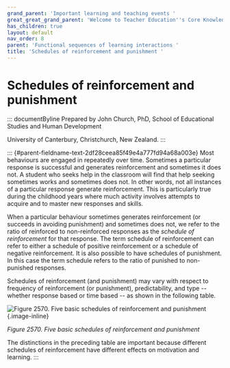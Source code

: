 ```yaml
---
grand_parent: 'Important learning and teaching events '
great_great_grand_parent: 'Welcome to Teacher Education''s Core Knowledge and Skills.'
has_children: true
layout: default
nav_order: 8
parent: 'Functional sequences of learning interactions '
title: 'Schedules of reinforcement and punishment '
---
```

# Schedules of reinforcement and punishment 


::: documentByline
Prepared by John Church, PhD, School of Educational Studies and Human
Development

University of Canterbury, Christchurch, New Zealand.
:::

::: {#parent-fieldname-text-2df28ceea85f49e4a777fd94a68a003e}
Most behaviours are engaged in repeatedly over time. Sometimes a
particular response is successful and generates reinforcement and
sometimes it does not. A student who seeks help in the classroom will
find that help seeking sometimes works and sometimes does not. In other
words, not all instances of a particular response generate
reinforcement. This is particularly true during the childhood years
where much activity involves attempts to acquire and to master new
responses and skills.

When a particular behaviour sometimes generates reinforcement (or
succeeds in avoiding punishment) and sometimes does not, we refer to the
ratio of reinforced to non-reinforced responses as the *schedule of
reinforcement* for that response. The term schedule of reinforcement can
refer to either a schedule of positive reinforcement or a schedule of
negative reinforcement. It is also possible to have schedules of
punishment. In this case the term schedule refers to the ratio of
punished to non-punished responses.

Schedules of reinforcement (and punishment) may vary with respect to
frequency of reinforcement (or punishment), predictability, and type --
whether response based or time based -- as shown in the following table.

![Figure 2570. Five basic schedules of reinforcement and
punishment](../../../../../assets/images/TECKSFig2570.png "Figure 2570. Five basic schedules of reinforcement and punishment"){.image-inline}

*Figure 2570. Five basic schedules of reinforcement and punishment*

The distinctions in the preceding table are important because different
schedules of reinforcement have different effects on motivation and
learning.
:::
